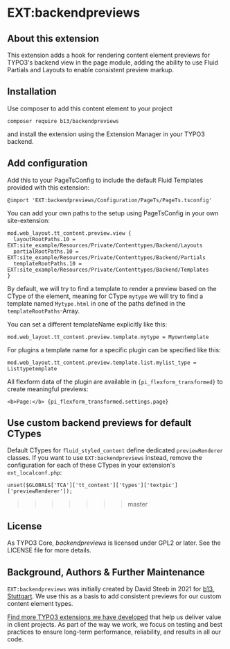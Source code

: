 # EXT:backendpreviews

## About this extension

This extension adds a hook for rendering content element previews for TYPO3's backend view in the page module, 
adding the ability to use Fluid Partials and Layouts to enable consistent preview markup.

## Installation

Use composer to add this content element to your project

`composer require b13/backendpreviews`

and install the extension using the Extension Manager in your TYPO3 backend.

## Add configuration

Add this to your PageTsConfig to include the default Fluid Templates provided with this extension:

```
@import 'EXT:backendpreviews/Configuration/PageTs/PageTs.tsconfig'
```

You can add your own paths to the setup using PageTsConfig in your own site-extension:

```
mod.web_layout.tt_content.preview.view {
  layoutRootPaths.10 = EXT:site_example/Resources/Private/Contenttypes/Backend/Layouts
  partialRootPaths.10 = EXT:site_example/Resources/Private/Contenttypes/Backend/Partials
  templateRootPaths.10 = EXT:site_example/Resources/Private/Contenttypes/Backend/Templates
}
```

By default, we will try to find a template to render a preview based on the CType of the element, 
meaning for CType `mytype` we will try to find a template named `Mytype.html` in one of the paths defined
in the `templateRootPaths`-Array.

You can set a different templateName explicitly like this:

```
mod.web_layout.tt_content.preview.template.mytype = Myowntemplate
```

For plugins a template name for a specific plugin can be specified like this:

```
mod.web_layout.tt_content.preview.template.list.mylist_type = Listtypetemplate
```

All flexform data of the plugin are available in `{pi_flexform_transformed}` to create meaningful previews:

```
<b>Page:</b> {pi_flexform_transformed.settings.page}
```

## Use custom backend previews for default CTypes

Default CTypes for `fluid_styled_content` define dedicated `previewRenderer` classes. If you want to use `EXT:backendpreviews` instead, 
remove the configuration for each of these CTypes in your extension's `ext_localconf.php`:

```
unset($GLOBALS['TCA']['tt_content']['types']['textpic']['previewRenderer']);
```

>>>>>>> master
## License

As TYPO3 Core, _backendpreviews_ is licensed under GPL2 or later. See the LICENSE file for more details.

## Background, Authors & Further Maintenance

`EXT:backendpreviews` was initially created by David Steeb in 2021 for [b13, Stuttgart](https://b13.com). We use this as 
a basis to add consistent previews for our custom content element types. 

[Find more TYPO3 extensions we have developed](https://b13.com/useful-typo3-extensions-from-b13-to-you) that help us
deliver value in client projects. As part of the way we work, we focus on testing and best practices to ensure long-term
performance, reliability, and results in all our code.
